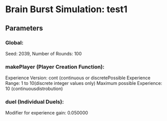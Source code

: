 # Brain Burst Simulation: test1 
## Parameters 
 ### Global: 
Seed: 2039, Number of Rounds: 100 
### makePlayer (Player Creation Function): 
Experience Version: cont (continuous or discretePossible Experience Range: 1 to 10(discrete integer values only) 
Maximum possible Experience: 10 (continuousdistrobution) 
### duel (Individual Duels): 
Modifier for experience gain: 0.050000 
